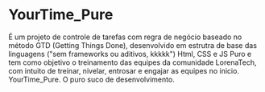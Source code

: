 # YourTime_Pure
É um projeto de controle de tarefas com regra de negócio baseado no método GTD (Getting Things Done), desenvolvido em estrutra de base das linguagens ("sem frameworks ou aditivos, kkkkk") Html, CSS e JS Puro e tem como objetivo o treinamento das equipes da comunidade LorenaTech, com intuito de treinar, nivelar, entrosar e engajar as equipes no inicio. YourTime_Pure. O puro suco de desenvolvimento. 
